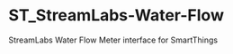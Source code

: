 # ST_StreamLabs-Water-Flow
StreamLabs Water Flow Meter interface for SmartThings
<!--stackedit_data:
eyJoaXN0b3J5IjpbNjQxMjcxMTYyXX0=
-->